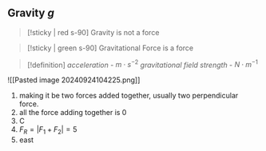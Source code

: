 ## Gravity $g$

> [!sticky | red s-90]
> Gravity is not a force

> [!sticky | green s-90]
> Gravitational Force is a force 

> [!definition]
> *acceleration* - $m\cdot s^{-2}$
> *gravitational field strength* - $N\cdot m^{-1}$











![[Pasted image 20240924104225.png]]
1. making it be two forces added together, usually two perpendicular force.
2. all the force adding together is 0
3. C
4. $F_{R} = |F_{1}+F_{2}| = 5$
5. east


